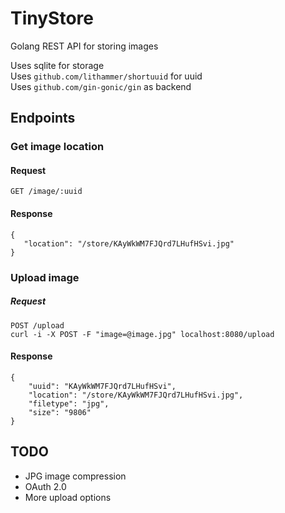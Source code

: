 # TinyStore

Golang REST API for storing images

Uses sqlite for storage  
Uses `github.com/lithammer/shortuuid` for uuid  
Uses `github.com/gin-gonic/gin` as backend

## Endpoints
### Get image location
#### Request
`GET /image/:uuid`
#### Response
    {
       "location": "/store/KAyWkWM7FJQrd7LHufHSvi.jpg"
    }


### Upload image
##### Request
`POST /upload`  
`curl -i -X POST -F "image=@image.jpg" localhost:8080/upload`
#### Response
    {
        "uuid": "KAyWkWM7FJQrd7LHufHSvi",
        "location": "/store/KAyWkWM7FJQrd7LHufHSvi.jpg",  
        "filetype": "jpg",  
        "size": "9806"  
    }


## TODO

* JPG image compression
* OAuth 2.0
* More upload options

